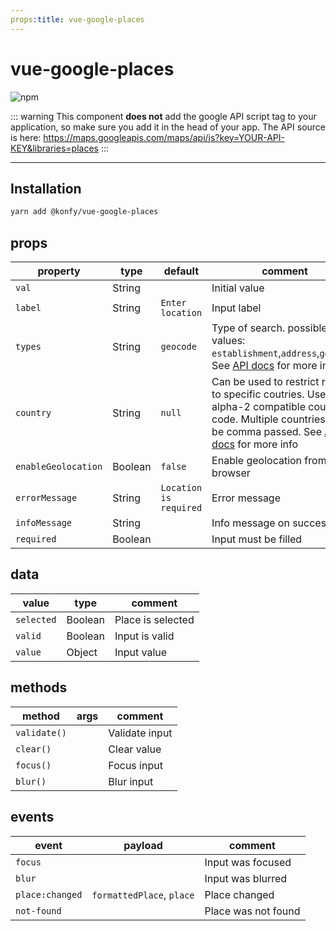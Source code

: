 ```yaml
---
props:title: vue-google-places
---
```


# vue-google-places

![npm](https://img.shields.io/npm/v/@konfy/vue-google-places.svg)

<Badge text="work in progress" type="error"/>

::: warning
This component **does not** add the google API script tag to your application, so make sure you add it in the head of your app. The API source is here: https://maps.googleapis.com/maps/api/js?key=YOUR-API-KEY&libraries=places
:::

---

## Installation

```bash
yarn add @konfy/vue-google-places
```


<vp-holder>
<vue-google-places></vue-google-places>
<vue-google-places label="Input required" required enableGeolocation></vue-google-places>
</vp-holder>

## props

| property            | type    | default                | comment                                                      |
| ------------------- | ------- | ---------------------- | ------------------------------------------------------------ |
| `val`               | String  |                        | Initial value                                                |
| `label`             | String  | `Enter location`       | Input label                                                  |
| `types`             | String  | `geocode`              | Type of search. possible values: `establishment`,`address`,`geocode`. See [API docs](https://developers.google.com/maps/documentation/javascript/places-autocomplete) for more info |
| `country`           | String  | `null`                 | Can be used to restrict results to specific coutries. Use alpha-2 compatible country code. Multiple countries must be comma passed. See [API docs](https://developers.google.com/maps/documentation/javascript/places-autocomplete) for more info |
| `enableGeolocation` | Boolean | `false`                | Enable geolocation from user’s browser                       |
| `errorMessage`      | String  | `Location is required` | Error message                                                |
| `infoMessage`       | String  |                        | Info message on success                                      |
| `required`          | Boolean |                        | Input must be filled                                         |

## data

| value      | type    | comment           |
| ---------- | ------- | ----------------- |
| `selected` | Boolean | Place is selected |
| `valid`    | Boolean | Input is valid    |
| `value`    | Object  | Input value       |

## methods

| method       | args | comment        |
| ------------ | ---- | -------------- |
| `validate()` |      | Validate input |
| `clear()`    |      | Clear value    |
| `focus()`    |      | Focus input    |
| `blur()`     |      | Blur input     |

## events

| event           | payload                   | comment             |
| --------------- | ------------------------- | ------------------- |
| `focus`         |                           | Input was focused   |
| `blur`          |                           | Input was blurred   |
| `place:changed` | `formattedPlace`, `place` | Place changed       |
| `not-found`     |                           | Place was not found |

